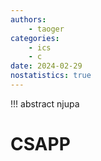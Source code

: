 ```yaml
---
authors:
    - taoger
categories:
    - ics
    - c
date: 2024-02-29
nostatistics: true
---
```

<!-- more -->
!!! abstract
    njupa
    
# CSAPP
